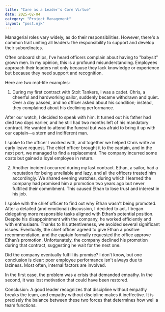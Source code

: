 ```yaml
---
title: "Care as a Leader’s Core Virtue"
date: 2025-02-04
category: "Project Management"
layout: "post.njk"
---
```

Managerial roles vary widely, as do their responsibilities. However, there's a common trait uniting all leaders: the responsibility to support and develop their subordinates.

Often onboard ships, I've heard officers complain about having to "babysit" grown men. In my opinion, this is a profound misunderstanding. Employees approach their leaders not only because they lack knowledge or experience but because they need support and recognition.

Here are two real-life examples:

1) During my first contract with Stolt Tankers, I was a cadet. Chris, a cheerful and hardworking sailor, suddenly became withdrawn and quiet. Over a day passed, and no officer asked about his condition; instead, they complained about his declining performance.

After our watch, I decided to speak with him. It turned out his father had died two days earlier, and he still had two months left of his mandatory contract. He wanted to attend the funeral but was afraid to bring it up with our captain—a stern and indifferent man.

I spoke to the officer I worked with, and together we helped Chris write an early leave request. The chief officer brought it to the captain, and in the next port, we managed to find a replacement. The company incurred some costs but gained a loyal employee in return.

2) Another incident occurred during my last contract. Ethan, a sailor, had a reputation for being unreliable and lazy, and all the officers treated him accordingly. We shared evening watches, during which I learned the company had promised him a promotion two years ago but never fulfilled their commitment. This caused Ethan to lose trust and interest in his job.

I spoke with the chief officer to find out why Ethan wasn't being promoted. After a detailed (and emotional) discussion, I decided to act. I began delegating more responsible tasks aligned with Ethan’s potential position. Despite his disappointment with the company, he worked efficiently and with enthusiasm. Thanks to his attentiveness, we avoided several significant issues. Eventually, the chief officer agreed to give Ethan a positive recommendation, and the captain formally requested the office approve Ethan’s promotion. Unfortunately, the company declined his promotion during that contract, suggesting he wait for the next one.

Did the company eventually fulfill its promise? I don't know, but one conclusion is clear: poor employee performance isn't always due to laziness. Most often, internal factors are involved.

In the first case, the problem was a crisis that demanded empathy. In the second, it was lost motivation that could have been restored.

Conclusion: A good leader recognizes that discipline without empathy breaks the team, and empathy without discipline makes it ineffective. It is precisely the balance between these two forces that determines how well a team functions.

